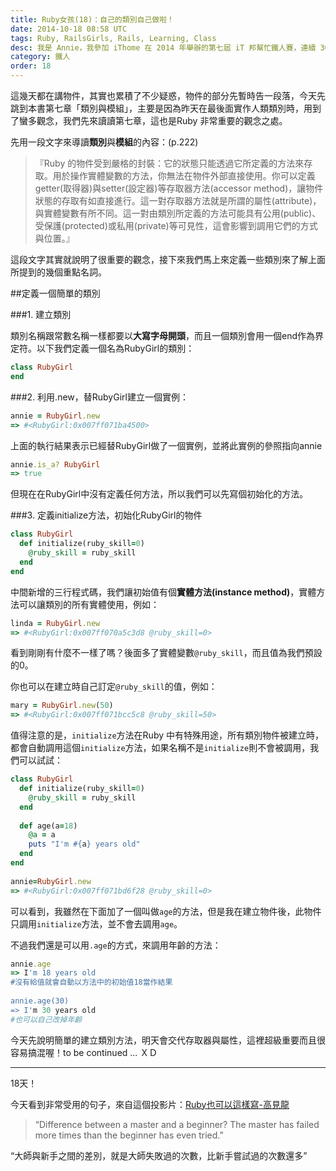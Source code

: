 ```yaml
---
title: Ruby女孩(18)：自己的類別自己做啦！
date: 2014-10-18 08:58 UTC
tags: Ruby, RailsGirls, Rails, Learning, Class
desc: 我是 Annie，我參加 iThome 在 2014 年舉辦的第七屆 iT 邦幫忙鐵人賽，連續 30 天不中斷地記錄自己學習 Ruby 的歷程，這一系列 30 篇文章，推薦給跟我一樣初學 Ruby 約半年的朋友參考。
category: 鐵人
order: 18
---
```


這幾天都在講物件，其實也累積了不少疑惑，物件的部分先暫時告一段落，今天先跳到本書第七章「類別與模組」，主要是因為昨天在最後面實作人類類別時，用到了蠻多觀念，我們先來讀讀第七章，這也是Ruby 非常重要的觀念之處。

先用一段文字來導讀**類別**與**模組**的內容：(p.222)

>『Ruby 的物件受到嚴格的封裝：它的狀態只能透過它所定義的方法來存取。用於操作實體變數的方法，你無法在物件外部直接使用。你可以定義getter(取得器)與setter(設定器)等存取器方法(accessor method)，讓物件狀態的存取有如直接進行。這一對存取器方法就是所謂的屬性(attribute)，與實體變數有所不同。這一對由類別所定義的方法可能具有公用(public)、受保護(protected)或私用(private)等可見性，這會影響到調用它們的方式與位置。』

這段文字其實就說明了很重要的觀念，接下來我們馬上來定義一些類別來了解上面所提到的幾個重點名詞。

##定義一個簡單的類別

###1. 建立類別

類別名稱跟常數名稱一樣都要以**大寫字母開頭**，而且一個類別會用一個end作為界定符。以下我們定義一個名為RubyGirl的類別：

~~~ruby
class RubyGirl  
end  
~~~

###2. 利用.new，替RubyGirl建立一個實例：

~~~ruby
annie = RubyGirl.new  
=> #<RubyGirl:0x007ff071ba4500>  
~~~

上面的執行結果表示已經替RubyGirl做了一個實例，並將此實例的參照指向annie

~~~ruby
annie.is_a? RubyGirl  
=> true  
~~~

但現在在RubyGirl中沒有定義任何方法，所以我們可以先寫個初始化的方法。

###3. 定義initialize方法，初始化RubyGirl的物件

~~~ruby
class RubyGirl  
  def initialize(ruby_skill=0)  
    @ruby_skill = ruby_skill  
  end  
end  
~~~

中間新增的三行程式碼，我們讓初始值有個**實體方法(instance method)**，實體方法可以讓類別的所有實體使用，例如：

~~~ruby
linda = RubyGirl.new  
=> #<RubyGirl:0x007ff070a5c3d8 @ruby_skill=0>  
~~~

看到剛剛有什麼不一樣了嗎？後面多了實體變數`@ruby_skill`，而且值為我們預設的0。

你也可以在建立時自己訂定`@ruby_skill`的值，例如：

~~~ruby
mary = RubyGirl.new(50)  
=> #<RubyGirl:0x007ff071bcc5c8 @ruby_skill=50>  
~~~

值得注意的是，`initialize`方法在Ruby 中有特殊用途，所有類別物件被建立時，都會自動調用這個`initialize`方法，如果名稱不是`initialize`則不會被調用，我們可以試試：

~~~ruby
class RubyGirl  
  def initialize(ruby_skill=0)  
    @ruby_skill = ruby_skill  
  end  
  
  def age(a=18)  
    @a = a  
    puts "I'm #{a} years old"  
  end  
end  
  
annie=RubyGirl.new  
=> #<RubyGirl:0x007ff071bd6f28 @ruby_skill=0>  
~~~

可以看到，我雖然在下面加了一個叫做`age`的方法，但是我在建立物件後，此物件只調用`initialize`方法，並不會去調用`age`。

不過我們還是可以用`.age`的方式，來調用年齡的方法：

~~~ruby
annie.age  
=> I'm 18 years old  
#沒有給值就會自動以方法中的初始值18當作結果  
  
annie.age(30)  
=> I'm 30 years old  
#也可以自己改掉年齡  
~~~

今天先說明簡單的建立類別方法，明天會交代存取器與屬性，這裡超級重要而且很容易搞混喔！to be continued ... ＸＤ

---

18天！

今天看到非常受用的句子，來自這個投影片：[Ruby也可以這樣寫-高見龍](https://speakerdeck.com/eddie/happy-programming-ruby)

> “Difference between a master and a beginner? The master has failed more times than the beginner has even tried.”

“大師與新手之間的差別，就是大師失敗過的次數，比新手嘗試過的次數還多”
